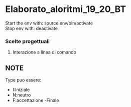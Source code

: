# Elaborato_aloritmi_19_20_BT
Start the env with: source env/bin/activate  </br>
Stop env with: deactivate  </br>

### Scelte progettuali
1. Interazione a linea di comando


## NOTE

Type puo essere:
* I:Iniziale
* N:neutro
* F:accettazione -Finale
